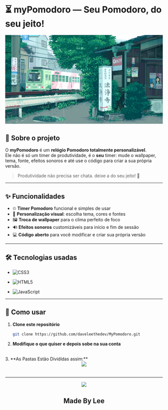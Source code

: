 # ⏳ myPomodoro — Seu Pomodoro, do seu jeito!

![MyPomodoro Banner](css/assets/wallpaper.gif) <!-- depois podemos trocar por um banner real -->

## 🎯 Sobre o projeto
O **myPomodoro** é um **relógio Pomodoro totalmente personalizável**.  
Ele não é só um timer de produtividade, é o **seu** timer: mude o wallpaper, tema, fonte, efeitos sonoros e até use o código para criar a sua própria versão.

> Produtividade não precisa ser chata. deixe a do seu jeito! 🎨

---

## ✨ Funcionalidades

- ⏲ **Timer Pomodoro** funcional e simples de usar  
- 🎨 **Personalização visual**: escolha tema, cores e fontes  
- 🖼 **Troca de wallpaper** para o clima perfeito de foco  
- 🔊 **Efeitos sonoros** customizáveis para início e fim de sessão  
- 💻 **Código aberto** para você modificar e criar sua própria versão  

---

## 🛠 Tecnologias usadas

-   ![CSS3](https://img.shields.io/badge/css3-%231572B6.svg?style=for-the-badge&logo=css3&logoColor=white)
- ![HTML5](https://img.shields.io/badge/html5-%23E34F26.svg?style=for-the-badge&logo=html5&logoColor=white)  

- ![JavaScript](https://img.shields.io/badge/javascript-%23323330.svg?style=for-the-badge&logo=javascript&logoColor=%23F7DF1E)

---

## 🚀 Como usar

1. **Clone este repositório**
   ```bash
   git clone https://github.com/daveleethedev/MyPomodoro.git

2. **Modifique o que quiser e depois sobe na sua conta**
<br>
3. **As Pastas Estão Dividídas assim:**

<div align="center">
<img  src="pasteGuide.png" >
</div>

<br>
<hr>

<div align="center">
<img src="rand.png" >
<h2 id="">Made By Lee </h2>
</div>
